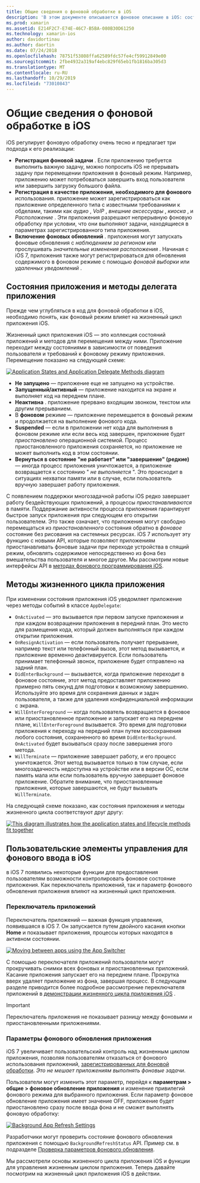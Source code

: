 ```yaml
---
title: Общие сведения о фоновой обработке в iOS
description: 'В этом документе описывается фоновое описание в iOS: состояния приложений, методы жизненного цикла приложений и фоновое обновление приложения.'
ms.prod: xamarin
ms.assetid: E214F2C7-E74E-46C7-B5BA-080B30D61250
ms.technology: xamarin-ios
author: davidortinau
ms.author: daortin
ms.date: 07/24/2018
ms.openlocfilehash: 78751f53808ffa62589fdc57fe4cf59912849e00
ms.sourcegitcommit: 2fbe4932a319af4ebc829f65eb1fb1816ba305d3
ms.translationtype: MT
ms.contentlocale: ru-RU
ms.lasthandoff: 10/29/2019
ms.locfileid: "73010843"
---
```

# <a name="introduction-to-backgrounding-in-ios"></a>Общие сведения о фоновой обработке в iOS

iOS регулирует фоновую обработку очень тесно и предлагает три подхода к его реализации:

- **Регистрация фоновой задачи** . Если приложению требуется выполнить важную задачу, можно попросить iOS не прерывать задачу при перемещении приложения в фоновый режим. Например, приложению может потребоваться завершить вход пользователя или завершить загрузку большого файла.
- **Регистрация в качестве приложения, необходимого для фонового** использования. приложение может зарегистрироваться как приложение определенного типа с известными требованиями к обделами, такими как *аудио* , *VoIP* , *внешние аксессуары* , *киоска* , и *Расположение* . Эти приложения разрешают непрерывную фоновую обработку при условии, что они выполняют задачи, находящиеся в параметрах зарегистрированного типа приложения.
- **Включение фоновых обновлений** . приложения могут запускать фоновые обновления с *наблюдением за регионом* или прослушивать *значительные изменения расположения* . Начиная с iOS 7, приложения также могут регистрироваться для обновления содержимого в фоновом режиме с помощью *фоновой выборки* или *удаленных уведомлений* .

## <a name="application-states-and-application-delegate-methods"></a>Состояния приложения и методы делегата приложения

Прежде чем углубляться в код для фоновой обработки в iOS, необходимо понять, как фоновый режим влияет на жизненный цикл приложения iOS.

Жизненный цикл приложения iOS — это коллекция состояний приложений и методов для перемещения между ними. Приложение переходит между состояниями в зависимости от поведения пользователя и требований к фоновому режиму приложения. Перемещение показано на следующей схеме:

 [![](introduction-to-backgrounding-in-ios-images/applicationlifecycle-.png "Application States and Application Delegate Methods diagram")](introduction-to-backgrounding-in-ios-images/applicationlifecycle-.png#lightbox)

- **Не запущено** — приложение еще не запущено на устройстве.
- **Запущенный/активный** — приложение находится на экране и выполняет код на переднем плане.
- **Неактивна** . приложение прервано входящим звонком, текстом или другим прерыванием.
- В **фоновом** режиме — приложение перемещается в фоновый режим и продолжается на выполнение фонового кода.
- **Suspended** — если в приложении нет кода для выполнения в фоновом режиме или если весь код завершен, приложение будет *приостановлено* операционной системой. Процесс приостановленного приложения сохраняется, но приложение не может выполнить код в этом состоянии.
- **Вернуться в состояние "не работает" или "завершение" (редкие)** — иногда процесс приложения уничтожается, а приложение возвращается к состоянию " *не выполняется* ". Это происходит в ситуациях нехватки памяти или в случае, если пользователь вручную завершает работу приложения.

С появлением поддержки многозадачной работы iOS редко завершает работу бездействующих приложений, а процессы *приостанавливаются* в памяти. Поддержание активности процесса приложения гарантирует быстрое запуск приложения при следующем его открытии пользователем. Это также означает, что приложения могут свободно перемещаться из *приостановленного* состояния обратно в *фоновое* состояние без рисования на системных ресурсах. iOS 7 использует эту функцию с новыми API, которые позволяют приложениям приостанавливать фоновые задачи при переходе устройства в спящий режим, обновлять содержимое непосредственно из фона без вмешательства пользователя и многое другое. Мы рассмотрим новые интерфейсы API в [методах фонового программирования iOS](~/ios/app-fundamentals/backgrounding/ios-backgrounding-techniques/index.md).

## <a name="application-lifecycle-methods"></a>Методы жизненного цикла приложения

При изменении состояния приложения iOS уведомляет приложение через методы событий в классе `AppDelegate`:

- `OnActivated` — это вызывается при первом запуске приложения и при каждом возвращении приложения в передний план. Это место для размещения кода, который должен выполняться при каждом открытии приложения.
- `OnResignActivation` — если пользователь получает прерывание, например текст или телефонный вызов, этот метод вызывается, и приложение временно деактивируется. Если пользователь принимает телефонный звонок, приложение будет отправлено на задний план.
- `DidEnterBackground` — вызывается, когда приложение переходит в фоновое состояние, этот метод предоставляет приложению примерно пять секунд для подготовки к возможному завершению. Используйте это время для сохранения данных и задач пользователя, а также для удаления конфиденциальной информации с экрана.
- `WillEnterForeground` — когда пользователь возвращается в фоновое или приостановленное приложение и запускает его на переднем плане, `WillEnterForeground` вызывается. Это время для подготовки приложения к переходу на передний план путем воссохранения любого состояния, сохраненного во время `DidEnterBackground`.  `OnActivated` будет вызываться сразу после завершения этого метода.
- `WillTerminate` — приложение завершает работу, и его процесс уничтожается. Этот метод вызывается только в том случае, если многозадачность недоступна на устройстве или в версии ОС, если память мала или если пользователь вручную завершает фоновое приложение. Обратите внимание, что приостановленные приложения, которые завершаются, не будут вызывать `WillTerminate`.

На следующей схеме показано, как состояния приложения и методы жизненного цикла соответствуют друг другу:

 [![](introduction-to-backgrounding-in-ios-images/image2.png "This diagram illustrates how the application states and lifecycle methods fit together")](introduction-to-backgrounding-in-ios-images/image2.png#lightbox)

## <a name="user-controls-for-backgrounding-in-ios"></a>Пользовательские элементы управления для фонового ввода в iOS

в iOS 7 появились некоторые функции для предоставления пользователям возможности контролировать фоновое состояние приложения. Как переключатель приложений, так и параметр фонового обновления приложения влияют на жизненный цикл приложения.

### <a name="app-switcher"></a>Переключатель приложений

Переключатель приложений — важная функция управления, появившаяся в iOS 7. Он запускается путем двойного касания кнопки **Home** и показывает приложения, процессы которых находятся в активном состоянии.

 [![](introduction-to-backgrounding-in-ios-images/app-switcher-.png "Moving between apps using the App Switcher")](introduction-to-backgrounding-in-ios-images/app-switcher-.png#lightbox)

С помощью переключателя приложений пользователи могут прокручивать снимки всех фоновых и приостановленных приложений. Касание приложения запускает его на переднем плане. Прокрутка вверх удаляет приложение из фона, завершая процесс. В следующем разделе приводится более подробное рассмотрение переключателя приложений в [демонстрации жизненного цикла приложения iOS](~/ios/app-fundamentals/backgrounding/application-lifecycle-demo.md) .

> [!IMPORTANT]
> Переключатель приложения не показывает разницу между фоновыми и приостановленными приложениями.

### <a name="background-app-refresh-settings"></a>Параметры фонового обновления приложения

iOS 7 увеличивает пользовательский контроль над жизненным циклом приложения, позволяя пользователям отказаться от фонового использования приложений, [зарегистрированных для фоновой обработки](~/ios/app-fundamentals/backgrounding/ios-backgrounding-techniques/registering-applications-to-run-in-background.md). *Это не мешает приложениям выполнять фоновые задачи*.

Пользователи могут изменить этот параметр, перейдя к **параметрам > общие > фоновое обновление приложения** и изменение привилегий фонового режима для выбранного приложения. Если параметр фоновое обновление приложения имеет значение OFF, приложение будет приостановлено сразу после ввода фона и не сможет выполнять фоновую обработку:

 [![](introduction-to-backgrounding-in-ios-images/settings-.png "Background App Refresh Settings")](introduction-to-backgrounding-in-ios-images/settings-.png#lightbox)

Разработчики могут проверить состояние фонового обновления приложения с помощью `BackgroundRefreshStatus` API. Пример см. в подразделе [Проверка параметров фонового обновления](https://github.com/xamarin/recipes/tree/master/Recipes/ios/multitasking/check_background_refresh_setting).

Мы рассмотрели основы жизненного цикла приложения iOS и функции для управления жизненным циклом приложения. Теперь давайте посмотрим на жизненный цикл приложения iOS в действии.

